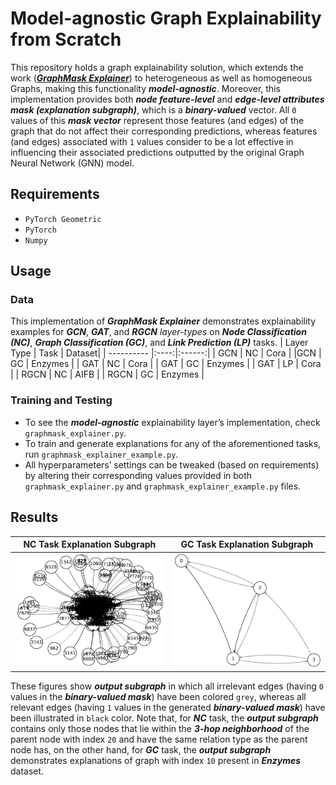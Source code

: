 # Model-agnostic Graph Explainability from Scratch

This repository holds a graph explainability solution, which extends the work ([***GraphMask Explainer***](https://arxiv.org/pdf/2010.00577.pdf)) to heterogeneous as well as homogeneous Graphs, making this functionality ***model-agnostic***. Moreover, this implementation provides both ***node feature-level*** and ***edge-level attributes mask (explanation subgraph)***, which is a ***binary-valued*** vector. All `0` values of this ***mask vector*** represent those features (and edges) of the graph that do not affect their corresponding predictions, whereas features (and edges) associated with `1` values consider to be a lot effective in influencing their associated predictions outputted by the original Graph Neural Network (GNN) model.
## Requirements
-	`PyTorch Geometric`
-	`PyTorch`
-	`Numpy`
## Usage
### Data
This implementation of ***GraphMask Explainer*** demonstrates explainability examples for ***GCN***, ***GAT***, and ***RGCN*** *layer-types* on ***Node Classification (NC)***, ***Graph Classification (GC)***, and ***Link Prediction (LP)*** tasks.
| Layer Type | Task | Dataset|
| ---------- |:----:|:------:|
| GCN | NC | Cora |
|GCN | GC | Enzymes |
| GAT | NC | Cora |
| GAT | GC | Enzymes |
| GAT | LP | Cora |
| RGCN | NC | AIFB |
| RGCN | GC | Enzymes |
### Training and Testing
-	To see the ***model-agnostic*** explainability layer’s implementation, check `graphmask_explainer.py`.
-	To train and generate explanations for any of the aforementioned tasks, run `graphmask_explainer_example.py`.
-	All hyperparameters’ settings can be tweaked (based on requirements) by altering their corresponding values provided in both `graphmask_explainer.py` and `graphmask_explainer_example.py` files.
## Results

| NC Task Explanation Subgraph        | GC Task Explanation Subgraph           |
| ------------------------- |:----------------------------:|
| ![alt text](https://github.com/fork123aniket/Model-agnostic-Graph-Explainability-from-Scratch/blob/main/NC%20Subgraph.PNG) | ![alt text](https://github.com/fork123aniket/Model-agnostic-Graph-Explainability-from-Scratch/blob/main/GC%20Subgraph.PNG) |

These figures show ***output subgraph*** in which all irrelevant edges (having `0` values in the ***binary-valued mask***) have been colored `grey`, whereas all relevant edges (having `1` values in the generated ***binary-valued mask***) have been illustrated in `black` color. Note that, for ***NC*** task, the ***output subgraph*** contains only those nodes that lie within the ***3-hop neighborhood*** of the parent node with index `20` and have the same relation type as the parent node has, on the other hand, for ***GC*** task, the ***output subgraph*** demonstrates explanations of graph with index `10` present in ***Enzymes*** dataset.
